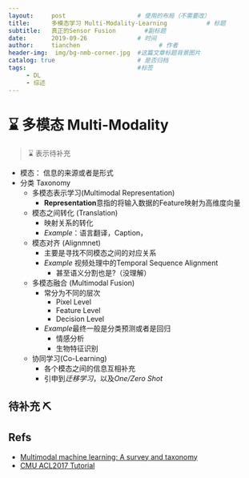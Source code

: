 ```yaml
---
layout:     post                    # 使用的布局（不需要改）
title:      多模态学习 Multi-Modality-Learning           # 标题 
subtitle:   真正的Sensor Fusion        #副标题
date:       2019-09-26              # 时间
author:     tianchen                      # 作者
header-img:  img/bg-nmb-corner.jpg  #这篇文章标题背景图片  
catalog: true                       # 是否归档
tags:                               #标签
     - DL
     - 综述
---
```

# ⌛ 多模态 Multi-Modality 

> ⌛ 表示待补充

* 模态： 信息的来源或者是形式
* 分类 Taxonomy
    * 多模态表示学习(Multimodal Representation)
        * **Representation**意指的将输入数据的Feature映射为高维度向量
    * 模态之间转化 (Translation)
        * 映射关系的转化
        * *Example*：语言翻译，Caption，
    * 模态对齐 (Alignmnet)
        * 主要是寻找不同模态之间的对应关系
        * *Example* 视频处理中的Temporal Sequence Alignment
            * 甚至语义分割也是?（没理解）
    * 多模态融合 (Multimodal Fusion)
        * 常分为不同的层次
            * Pixel Level
            * Feature Level
            * Decision Level
        * *Example*最终一般是分类预测或者是回归 
            * 情感分析
            * 生物特征识别
    * 协同学习(Co-Learning) 
        * 各个模态之间的信息互相补充
        * 引申到*迁移学习*，以及*One/Zero Shot*


## 待补充 ⛏

## Refs
* [Multimodal machine learning: A survey and taxonomy](https://arxiv.org/abs/1705.09406)
* [CMU ACL2017 Tutorial](https://www.cs.cmu.edu/~morency/MMML-Tutorial-ACL2017.pdf)



